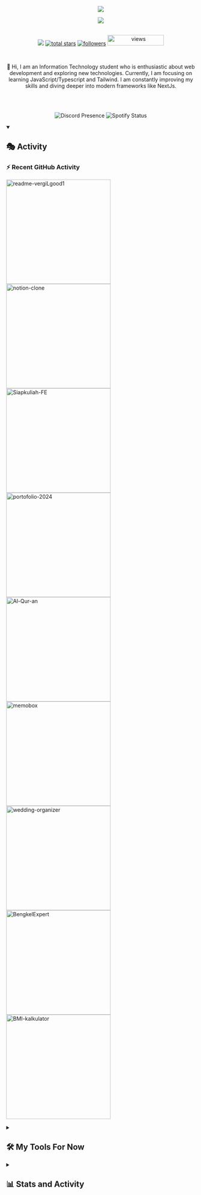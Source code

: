 <!-- ![Alt Text](https://github.com/vergiLgood1/vergiLgood1/blob/main/Cover%20(7).png) -->
<div align="center">
  <p align="center">
  <a href="https://git.io/typing-svg">
    <img src="https://readme-typing-svg.demolab.com?font=Roboto+2&weight=500&size=25&duration=1&pause=100000&color=7aa2f7&background=FFFFFF00&center=true&repeat=false&random=false&width=435&lines=Diyo+Anggara+">
  </a>
</p>
  <img src="https://readme-typing-svg.demolab.com?font=Roboto&weight=600&size=25&pause=1000&color=7aa2f7&background=FFFFFF00&center=true&repeat=true&random=false&width=435&lines=Front-end+Web+And+App+Developer;Interested+in+UI%2FUX+Design;May+The+Force+Be+With+You">
</div>

<!-- Social icons section 

<p align="center">
  <a href="https://discord.gg/741505960895315979
" alt="Discord" title="Dev Pro Tips Discord Server"><img width="36px" src="https://i.ibb.co/zfcbV6N/discord-2.png"/></a>
  &#8287;&#8287;&#8287;&#8287;&#8287;
  <a href="https://www.linkedin.com/in/diyo-anggara-pradipa-putra-94888724a/"><img width="32px" alt="linkeidin" title="Youtube" src="https://i.ibb.co/Cmc5tS1/linkedin-2.png"/></a>
  &#8287;&#8287;&#8287;&#8287;&#8287;
  <a href="https://www.instagram.com/diyoanggaraa/"><img width="28px" alt="Twitter" title="Instagram" src="https://i.ibb.co/XVcLMcv/instagram-1-1.png"/></a>
  &#8287;&#8287;&#8287;&#8287;&#8287;
  <a href="diyoanggara149@gmail.com"><img width="32px" alt="Ko-fi" title="Email" src="https://i.ibb.co/LrqHpnt/gmail-2.png"/></a>
  &#8287;&#8287;&#8287;&#8287;&#8287;
  <a href=""><img width="34px" alt="Free Stuff" title="Free gifts for you" src="https://i.ibb.co/BfWG7rz/gift-solid-2.png"/></a>
</p>
-->
<br/>

<!-- Social badges section -->
<!-- Badges with custom icons - https://github.com/DenverCoder1/custom-icon-badges -->
<!-- View counter - https://github.com/DenverCoder1/Simple-View-Counter -->
<p align="center">
 <a href="https://discord.gg/9YcAmhfA" alt="discord account">
    <img src="https://img.shields.io/discord/841592988702343179?color=7289DA&logo=discord&logoColor=white&style=for-the-badge"/></a>
  <a href="https://github.com/vergiLgood1?tab=repositories&sort=stargazers">
    <img alt="total stars" title="Total stars on GitHub" src="https://custom-icon-badges.demolab.com/github/stars/vergiLgood1?color=55960c&style=for-the-badge&labelColor=488207&logo=star"/></a>
  <a href="https://github.com/vergiLgood1?tab=followers">
    <img alt="followers" title="Follow me on Github" src="https://custom-icon-badges.demolab.com/github/followers/vergiLgood1?color=236ad3&labelColor=1155ba&style=for-the-badge&logo=person-add&label=Follow&logoColor=white"/></a>
<a href="https://komarev.com/ghpvc/?username=vergiLgood1">
  <img alt="views" title="GitHub profile views" src="https://komarev.com/ghpvc/?username=vergiLgood1" width="150" height="28"/>
</a>
</p>

<br/>

<div align="center">
 
 <p align="center">
👋 Hi, I am an Information Technology student who is enthusiastic about web development and exploring new technologies. Currently, I am focusing on learning JavaScript/Typescript and Tailwind. I am constantly improving my skills and diving deeper into modern frameworks like NextJs.
 </p>
 
 </div>
 <br> <br>
 
 
<p align="center">
  <img src="https://lanyard.kyrie25.me/api/741505960895315979" alt="Discord Presence" />
  <img src="https://spotify-github-profile.kittinanx.com/api/view?uid=ea4f7f4r2oouzd9bdjl88t440&cover_image=true&theme=novatorem&show_offline=true&background_color=121212&interchange=false&bar_color=53b14f&bar_color_cover=false" alt="Spotify Status" />
</p>

<details open>
<summary><h2>🎭 Activity</h2></summary>
  
  <h3>⚡ Recent GitHub Activity</h3>

  <!-- https://github.com/jamesgeorge007/github-activity-readme -->
  <!--START_SECTION:activity-->

<p align="left">
    <a href="https://github.com/vergiLgood1/vergiLgood1"><img width="278" src="https://vergilgood1-github-readme-stats.vercel.app/api/pin/?username=vergiLgood1&repo=vergiLgood1&theme=react&bg_color=1a1b26&title_color=7aa2f7&hide_border=true&icon_color=bb9af7&show_icons=false" alt="readme-vergiLgood1"></a>
    <a href="https://github.com/vergiLgood1/notion-clone"><img width="278" src="https://vergilgood1-github-readme-stats.vercel.app/api/pin/?username=vergiLgood1&repo=notion-clone&theme=react&bg_color=1a1b26&title_color=7aa2f7&hide_border=true&icon_color=bb9af7&show_icons=false" alt="notion-clone"></a>
    <a href="https://github.com/vergiLgood1/Siapkuliah-FE"><img width="278" src="https://vergilgood1-github-readme-stats.vercel.app/api/pin/?username=vergiLgood1&repo=Siapkuliah-FE&theme=react&bg_color=1a1b26&title_color=7aa2f7&hide_border=true&icon_color=bb9af7&show_icons=false" alt="Siapkuliah-FE"></a>
    <a href="https://github.com/vergiLgood1/portofolio-2024"><img width="278" src="https://vergilgood1-github-readme-stats.vercel.app/api/pin/?username=vergiLgood1&repo=portofolio-2024&theme=react&bg_color=1a1b26&title_color=7aa2f7&hide_border=true&icon_color=bb9af7&show_icons=false" alt="portofolio-2024"></a>
    <a href="https://github.com/vergiLgood1/Al-Qur-an"><img width="278" src="https://vergilgood1-github-readme-stats.vercel.app/api/pin/?username=vergiLgood1&repo=Al-Qur-an&theme=react&bg_color=1a1b26&title_color=7aa2f7&hide_border=true&icon_color=bb9af7&show_icons=false" alt="Al-Qur-an"></a>
    <a href="https://github.com/vergiLgood1/memobox"><img width="278" src="https://vergilgood1-github-readme-stats.vercel.app/api/pin/?username=vergiLgood1&repo=memobox&theme=react&bg_color=1a1b26&title_color=7aa2f7&hide_border=true&icon_color=bb9af7&show_icons=false" alt="memobox"></a>
    <a href="https://github.com/vergiLgood1/wedding-organizer"><img width="278" src="https://vergilgood1-github-readme-stats.vercel.app/api/pin/?username=vergiLgood1&repo=wedding-organizer&theme=react&bg_color=1a1b26&title_color=7aa2f7&hide_border=true&icon_color=bb9af7&show_icons=false" alt="wedding-organizer"></a>
    <a href="https://github.com/vergiLgood1/BengkelExpert"><img width="278" src="https://vergilgood1-github-readme-stats.vercel.app/api/pin/?username=vergiLgood1&repo=BengkelExpert&theme=react&bg_color=1a1b26&title_color=7aa2f7&hide_border=true&icon_color=bb9af7&show_icons=false" alt="BengkelExpert"></a>
      <a href="https://github.com/vergiLgood1/BMI-kalkulator"><img width="278" src="https://vergilgood1-github-readme-stats.vercel.app/api/pin/?username=vergiLgood1&repo=BMI-kalkulator&theme=react&bg_color=1a1b26&title_color=7aa2f7&hide_border=true&icon_color=bb9af7&show_icons=false" alt="BMI-kalkulator"></a>
  </p>

<!--END_SECTION:activity-->
</details>

 <details> 
  <summary><h2>🛠️ My Tools For Now</h2></summary>
  <!-- Some badges are from https://github.com/Ileriayo/markdown-badges -->

  <h3>👨‍💻 Programming and Markup Languages</h3>

  <p>   
      <a href="https://github.com/search?q=user%3ADenverCoder1+language%3Acss"><img alt="CSS" src="https://img.shields.io/badge/CSS-1572B6.svg?logo=css3&logoColor=white"></a>
      <a href="https://github.com/search?q=user%3ADenverCoder1+language%3Ahtml"><img alt="HTML" src="https://img.shields.io/badge/HTML-E34F26.svg?logo=html5&logoColor=white"></a>
      <a href="https://github.com/search?q=user%3ADenverCoder1+language%3Ajava"><img alt="Java" src="https://custom-icon-badges.demolab.com/badge/Java-007396.svg?logo=java&logoColor=white"></a>
      <a href="https://github.com/search?q=user%3ADenverCoder1+language%3Ajavascript"><img alt="JavaScript" src="https://img.shields.io/badge/JavaScript-F7DF1E.svg?logo=javascript&logoColor=black"></a>
      <a href="https://github.com/search?q=user%3ADenverCoder1+language%3Aphp"><img alt="PHP" src="https://img.shields.io/badge/PHP-777BB4.svg?logo=php&logoColor=white"></a>
      <a href="https://github.com/search?q=user%3ADenverCoder1+language%3Apython"><img alt="Python" src="https://img.shields.io/badge/Python-14354C.svg?logo=python&logoColor=white"></a>
      <a href="https://github.com/search?q=user%3ADenverCoder1+language%3Asql"><img alt="SQL" src="https://custom-icon-badges.demolab.com/badge/SQL-025E8C.svg?logo=database&logoColor=white"></a>
  </p>
  
  <h3>🧰 Frameworks and Libraries</h3>

  <p>
      <a href="#"><img alt="Bootstrap" src="https://img.shields.io/badge/Bootstrap-7952B3.svg?logo=bootstrap&logoColor=white"></a>
      <a href="#"><img alt="Discord.py" src="https://custom-icon-badges.demolab.com/badge/Discord.py-0d1620.svg?logo=dpy"></a>
  </p>

  <h3>🗄️ Databases and Cloud Hosting</h3>

  <p>
      <a href="#"><img alt="GitHub Pages" src="https://img.shields.io/badge/GitHub%20Pages-327FC7.svg?logo=github&logoColor=white"></a>
      <a href="#"><img alt="MySQL" src="https://img.shields.io/badge/MySQL-00f.svg?logo=mysql&logoColor=white"></a>
  </p>

 <h3>💻 Software and Tools</h3>

  <p>
      <a href="#"><img alt="Adobe" src="https://img.shields.io/badge/Adobe-FF0000.svg?logo=adobe&logoColor=white"></a>
      <a href="#"><img alt="Discord" src="https://img.shields.io/badge/-Discord-5865F2.svg?logo=discord&logoColor=white"></a>
      <a href="#"><img alt="Git" src="https://img.shields.io/badge/Git-F05033.svg?logo=git&logoColor=white"></a>
      <a href="#"><img alt="GitHub Desktop" src="https://img.shields.io/badge/GitHub%20Desktop-8034A9.svg?logo=github&logoColor=white"></a>
      <a href="#"><img alt="Google Sheets" src="https://img.shields.io/badge/Sheets-34A853.svg?logo=google%20sheets&logoColor=white"></a>
      <a href="#"><img alt="OBS Studio" src="https://img.shields.io/badge/-OBS-302E31?logo=obs-studio&logoColor=white"></a>
      <a href="#"><img alt="Postman" src="https://img.shields.io/badge/Postman-FF6C37?logo=postman&logoColor=white"></a>
      <a href="#"><img alt="Visual Studio Code" src="https://img.shields.io/badge/Visual%20Studio%20Code-0078d7.svg?logo=visual-studio-code&logoColor=white"></a>
  </p>
</details>


 
<details> 
  <summary><h2>📊 Stats and Activity</h2></summary>

  <h3>🔥 Streak Stats</h3>

  <!-- GitHub Readme Streak Stats - https://github.com/DenverCoder1/github-readme-streak-stats -->
  <p>
    <a href="https://github.com/DenverCoder1/github-readme-streak-stats">
      <!-- Use https://streak-stats.demolab.com or self-host with your own Vercel app - visit https://git.io/streak-stats for instructions -->
      <img title="🔥 Get streak stats for your profile at git.io/streak-stats" alt="vergiLgood1's streak" src="https://github-readme-streak-stats-pi-fawn.vercel.app?user=vergiLgood1&theme=tokyonight&hide_border=true&dates=9aa5ce&sideLabels=7aa2f7&ring=7aa2f7&fire="7aa2f7/>
    </a>
    <p>🔥 Get streak stats for your profile at <a href="https://git.io/streak-stats">git.io/streak-stats</a></p>
  </p>

  <h3>💻 GitHub Profile Stats</h3>

  <!-- https://github.com/anuraghazra/github-readme-stats -->

  <a href="https://github.com/anuraghazra/github-readme-stats"><img alt="vergiLgood1's Github Stats" src="https://vergilgood1-github-readme-stats.vercel.app/api/?username=vergiLgood1&custom_title=vergiLgood1's%20Github%20Stat&show_icons=true&include_all_commits=true&count_private=true&theme=tokyo-night&hide_border=true&bg_color=1a1b26&title_color=7aa2f7&icon_color=7aa2f7&text_color=9aa5ce" height="192px"/></a>
  <a href="https://github.com/anuraghazra/github-readme-stats"><img alt="vergiLgood1's Top Languages" src="https://vergilgood1-github-readme-stats.vercel.app/api/top-langs/?username=vergiLgood1&langs_count=8&layout=compact&theme=tokyo-night&hide_border=true&bg_color=1a1b26&title_color=7aa2f7&ico`n_color=7aa2f7&hide=Jupyter%20Notebook,Roff&text_color=9aa5ce&text_bold=true" height="192px"/></a>
  <br/>

  <b>Note:</b> Top languages is only a metric of the languages my public code consists of and doesn't reflect experience or skill level.
  
  <!-- https://github.com/ashutosh00710/github-readme-activity-graph -->

  <a href="https://github.com/ashutosh00710/github-readme-activity-graph"><img alt="vergiLgood1's Activity Graph" src="https://github-readme-activity-graph.vercel.app/graph?username=vergiLgood1&theme=tokyo-night&custom_title=vergiLgood1's%20Contribution%20Graph&hide_border=true&title_color=7aa2f7&color=7aa2f7&line=bb9af7&point=c0caf5&radius=8"/></a>


 <h3>⏰ Wakatime Stats</h3>
 
 <!--START_SECTION:waka-->

```txt
From: 31 March 2024 - To: 11 December 2024

Total Time: 387 hrs 48 mins

Other               739 hrs 6 mins  ▰▰▰▰▰▰▰▰▰▰▰▰▰▰▰▰▱▱▱▱▱▱▱▱▱   65.59 %
```

<!--END_SECTION:waka-->
</div>

</details>
